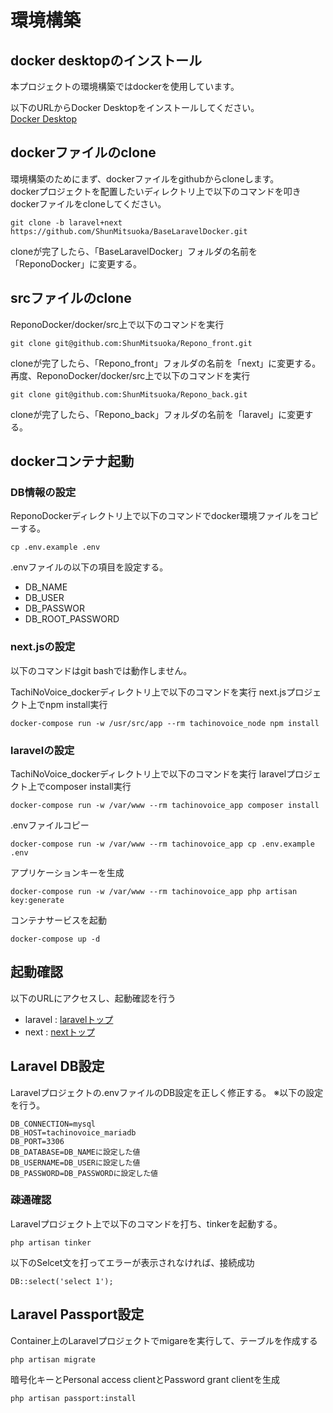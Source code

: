 # 環境構築

## docker desktopのインストール

本プロジェクトの環境構築ではdockerを使用しています。

以下のURLからDocker Desktopをインストールしてください。   
[Docker Desktop](https://www.docker.com/products/docker-desktop/)

## dockerファイルのclone
環境構築のためにまず、dockerファイルをgithubからcloneします。  
dockerプロジェクトを配置したいディレクトリ上で以下のコマンドを叩き
dockerファイルをcloneしてください。

```
git clone -b laravel+next https://github.com/ShunMitsuoka/BaseLaravelDocker.git
```

cloneが完了したら、「BaseLaravelDocker」フォルダの名前を「ReponoDocker」に変更する。

## srcファイルのclone

ReponoDocker/docker/src上で以下のコマンドを実行
```
git clone git@github.com:ShunMitsuoka/Repono_front.git
```
cloneが完了したら、「Repono_front」フォルダの名前を「next」に変更する。  
再度、ReponoDocker/docker/src上で以下のコマンドを実行
```
git clone git@github.com:ShunMitsuoka/Repono_back.git
```
cloneが完了したら、「Repono_back」フォルダの名前を「laravel」に変更する。

## dockerコンテナ起動

### DB情報の設定

ReponoDockerディレクトリ上で以下のコマンドでdocker環境ファイルをコピーする。
```
cp .env.example .env
```
.envファイルの以下の項目を設定する。
* DB_NAME
* DB_USER
* DB_PASSWOR
* DB_ROOT_PASSWORD

### next.jsの設定
以下のコマンドはgit bashでは動作しません。

TachiNoVoice_dockerディレクトリ上で以下のコマンドを実行
next.jsプロジェクト上でnpm install実行

```
docker-compose run -w /usr/src/app --rm tachinovoice_node npm install
```

### laravelの設定
TachiNoVoice_dockerディレクトリ上で以下のコマンドを実行
laravelプロジェクト上でcomposer install実行

```
docker-compose run -w /var/www --rm tachinovoice_app composer install
```
.envファイルコピー
```
docker-compose run -w /var/www --rm tachinovoice_app cp .env.example .env
```
アプリケーションキーを生成
```
docker-compose run -w /var/www --rm tachinovoice_app php artisan key:generate
```

コンテナサービスを起動
```
docker-compose up -d
```

## 起動確認

以下のURLにアクセスし、起動確認を行う

* laravel : [laravelトップ](http://localhost/)
* next : [nextトップ](http://localhost:3000/)

## Laravel DB設定

Laravelプロジェクトの.envファイルのDB設定を正しく修正する。
※以下の設定を行う。

```
DB_CONNECTION=mysql
DB_HOST=tachinovoice_mariadb
DB_PORT=3306
DB_DATABASE=DB_NAMEに設定した値
DB_USERNAME=DB_USERに設定した値
DB_PASSWORD=DB_PASSWORDに設定した値
```
### 疎通確認
Laravelプロジェクト上で以下のコマンドを打ち、tinkerを起動する。
```
php artisan tinker
```
以下のSelcet文を打ってエラーが表示されなければ、接続成功
```
DB::select('select 1');
```

## Laravel Passport設定

Container上のLaravelプロジェクトでmigareを実行して、テーブルを作成する
```
php artisan migrate
```

暗号化キーとPersonal access clientとPassword grant clientを生成
```
php artisan passport:install
```